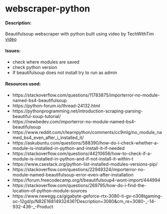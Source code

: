 # webscraper-python
<h4>Description:</h4>
Beautifulsoup webscraper with python built using video by TechWithTim <a href="https://www.youtube.com/watch?v=gRLHr664tXA">video</a>


<h4>Issues:</h4>
<ul>
  <li>check where modules are saved</li>
  <li>check python version</li>
  <li>If beautifulsoup does not install try to run as admin</li>
  
</ul>

<h4>Resources used:</h4>
<ul>
<li>https://stackoverflow.com/questions/11783875/importerror-no-module-named-bs4-beautifulsoup</li>
<li>https://python-forum.io/thread-24132.html</li>
<li>https://pythonprogramming.net/introduction-scraping-parsing-beautiful-soup-tutorial/</li>
<li>https://newbedev.com/importerror-no-module-named-bs4-beautifulsoup</li>
<li>https://www.reddit.com/r/learnpython/comments/cc9mlg/no_module_named_bs4_even_after_i_installed_it/</li>
<li>https://askubuntu.com/questions/588390/how-do-i-check-whether-a-module-is-installed-in-python-and-install-it-if-needed</li>
<li>https://stackoverflow.com/questions/44210656/how-to-check-if-a-module-is-installed-in-python-and-if-not-install-it-within-t</li>
<li>https://www.csestack.org/python-list-installed-modules-versions-pip/</li>
<li>https://stackoverflow.com/questions/22949324/importerror-no-module-named-beautifulsoup-error-even-after-installation</li>
<li>https://forum.freecodecamp.org/t/beautifulsoup4-wont-import/444994</li>
<li>https://stackoverflow.com/questions/269795/how-do-i-find-the-location-of-python-module-sources</li>
  <li>https://www.newegg.ca/gigabyte-geforce-rtx-3080-ti-gv-n308tgaming-oc-12gd/p/N82E16814932436?Description=3080&cm_re=3080-_-14-932-436-_-Product</li>
</ul>
